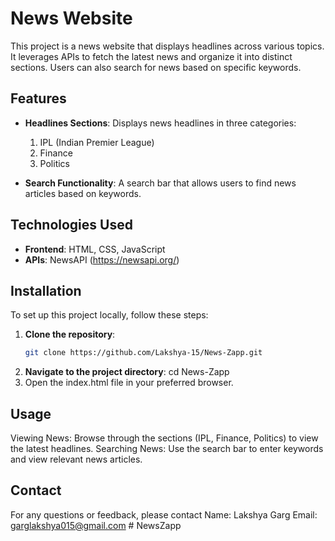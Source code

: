 # News Website

This project is a news website that displays headlines across various topics. It leverages APIs to fetch the latest news and organize it into distinct sections. Users can also search for news based on specific keywords.

## Features

- **Headlines Sections**: Displays news headlines in three categories:

  1. IPL (Indian Premier League)
  2. Finance
  3. Politics

- **Search Functionality**: A search bar that allows users to find news articles based on keywords.

## Technologies Used

- **Frontend**: HTML, CSS, JavaScript
- **APIs**: NewsAPI (https://newsapi.org/)

## Installation

To set up this project locally, follow these steps:

1. **Clone the repository**:
   ```bash
   git clone https://github.com/Lakshya-15/News-Zapp.git
   ```
2. **Navigate to the project directory**:
   cd News-Zapp
3. Open the index.html file in your preferred browser.

## Usage

Viewing News: Browse through the sections (IPL, Finance, Politics) to view the latest headlines.
Searching News: Use the search bar to enter keywords and view relevant news articles.

## Contact

For any questions or feedback, please contact
Name: Lakshya Garg
Email: garglakshya015@gmail.com
#   N e w s Z a p p 
 
 
